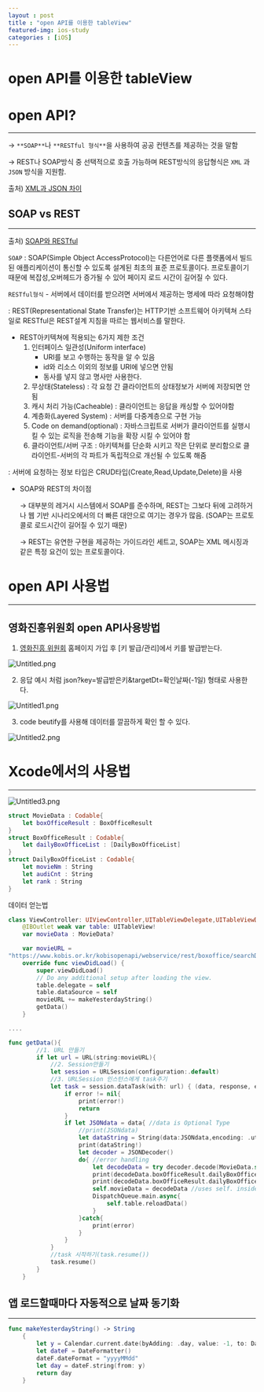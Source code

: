```yaml
---
layout : post
title : "open API를 이용한 tableView"
featured-img: ios-study
categories : [iOS]
---
```


# open API를 이용한 tableView

# open API?

---

→ `**SOAP**`나 `**RESTful 형식**`을 사용하여 공공 컨텐츠를 제공하는 것을 말함

→ REST나 SOAP방식 중 선택적으로 호출 가능하며 REST방식의 응답형식은 `XML` 과 `JSON` 방식을 지원함. 

출처) [XML과 JSON 차이](http://tcpschool.com/json/json_intro_xml)

## SOAP vs REST

---

출처) [SOAP와 RESTful](https://www.redhat.com/ko/topics/integration/whats-the-difference-between-soap-rest)

`SOAP` : SOAP(Simple Object AccessProtocol)는 다른언어로 다른 플랫폼에서 빌드된 애플리케이션이 통신할 수 있도록 설계된 최초의 표준 프로토콜이다. 프로토콜이기 때문에 복잡성,오버헤드가 증가될 수 있어 페이지 로드 시간이 길어질 수 있다. 

`RESTful형식`  - 서버에서 데이터를 받으려면 서버에서 제공하는 명세에 따라 요청해야함

: REST(Representational State Transfer)는 HTTP기반 소프트웨어 아키텍쳐 스타일로 RESTful은 REST설계 지침을 따르는 웹서비스를 말한다.  

- REST아키텍쳐에 적용되는 6가지 제한 조건
    1. 인터페이스 일관성(Uniform interface) 
        - URI를 보고 수행하는 동작을 알 수 있음
        - id와 리소스 이외의 정보를 URI에 넣으면 안됨
        - 동사를 넣지 않고 명사만 사용한다.
    2. 무상태(Stateless) : 각 요청 간 클라이언트의 상태정보가 서버에 저장되면 안됨
    3. 캐시 처리 가능(Cacheable) : 클라이언트는 응답을 캐싱할 수 있어야함
    4. 계층화(Layered System) : 서버를 다중계층으로 구현 가능
    5. Code on demand(optional) : 자바스크립트로 서버가 클라이언트를 실행시킬 수 있는 로직을 전송해 기능을 확장 시킬 수 있어야 함
    6. 클라이언트/서버 구조 : 아키텍쳐를 단순화 시키고 작은 단위로 분리함으로 클라이언트-서버의 각 파트가 독립적으로 개선될 수 있도록 해줌

: 서버에 요청하는 정보 타입은 CRUD타입(Create,Read,Update,Delete)을 사용

- SOAP와 REST의 차이점

    →  대부분의 레거시 시스템에서 SOAP를 준수하며, REST는 그보다 뒤에 고려하거나 웹 기반 시나리오에서의 더 빠른 대안으로 여기는 경우가 많음. (SOAP는 프로토콜로 로드시간이 길어질 수 있기 때문)

    → REST는 유연한 구현을 제공하는 가이드라인 세트고, SOAP는 XML 메시징과 같은 특정 요건이 있는 프로토콜이다.

# open API 사용법

---

## 영화진흥위원회 open API사용방법

1. [영화진흥 위원회](https://www.kobis.or.kr/kobisopenapi/homepg/main/main.do) 홈페이지 가입 후 [키 발급/관리]에서 키를 발급받는다.

![Untitled.png]({{"/assets/img/posting/Study_iOS_img/2021-06-05-iOS-study-practice-second/Untitled.png"|relative_url}})

2.  응답 예시 처럼 json?key=발급받은키&targetDt=확인날짜(-1일) 형태로 사용한다.

![Untitled1.png]({{"/assets/img/posting/Study_iOS_img/2021-06-05-iOS-study-practice-second/Untitled1.png"|relative_url}})

3. code beutify를 사용해 데이터를 깔끔하게 확인 할 수 있다.

![Untitled2.png]({{"/assets/img/posting/Study_iOS_img/2021-06-05-iOS-study-practice-second/Untitled2.png"|relative_url}})

# Xcode에서의 사용법

---

![Untitled3.png]({{"/assets/img/posting/Study_iOS_img/2021-06-05-iOS-study-practice-second/Untitled3.png"|relative_url}})

```swift
struct MovieData : Codable{
    let boxOfficeResult : BoxOfficeResult
}
struct BoxOfficeResult : Codable{
    let dailyBoxOfficeList : [DailyBoxOfficeList]
}
struct DailyBoxOfficeList : Codable{
    let movieNm : String
    let audiCnt : String
    let rank : String
}
```

데이터 얻는법

```swift
class ViewController: UIViewController,UITableViewDelegate,UITableViewDataSource {
    @IBOutlet weak var table: UITableView!
    var movieData : MovieData?

    var movieURL = 
"https://www.kobis.or.kr/kobisopenapi/webservice/rest/boxoffice/searchDailyBoxOfficeList.json?key=발급받은키&targetDt="//20210525
    override func viewDidLoad() {
        super.viewDidLoad()
        // Do any additional setup after loading the view.
        table.delegate = self
        table.dataSource = self        
        movieURL += makeYesterdayString()
        getData()
    }

....
```

```swift
func getData(){
        //1. URL 만들기
        if let url = URL(string:movieURL){
            //2. Session만들기
            let session = URLSession(configuration:.default)
            //3. URLSession 인스턴스에게 task주기
            let task = session.dataTask(with: url) { (data, response, error) in
                if error != nil{
                    print(error!)
                    return
                }
                if let JSONdata = data{ //data is Optional Type
                    //print(JSONdata)
                    let dataString = String(data:JSONdata,encoding: .utf8)
                    print(dataString!)
                    let decoder = JSONDecoder()
                    do{ //error handling
                        let decodeData = try decoder.decode(MovieData.self, from: JSONdata)  //.self : static metatype
                        print(decodeData.boxOfficeResult.dailyBoxOfficeList[0].movieNm)
                        print(decodeData.boxOfficeResult.dailyBoxOfficeList[0].audiCnt)
                        self.movieData = decodeData //uses self. inside closure
                        DispatchQueue.main.async{
                            self.table.reloadData()
                        }
                    }catch{
                        print(error)
                    }
                }
            }
            //task 시작하기(task.resume())
            task.resume()
        }
    }
```

## 앱 로드할때마다 자동적으로 날짜 동기화

---

```swift
func makeYesterdayString() -> String
    {
        let y = Calendar.current.date(byAdding: .day, value: -1, to: Date())!
        let dateF = DateFormatter()
        dateF.dateFormat = "yyyyMMdd"
        let day = dateF.string(from: y)   
        return day
    }
```
